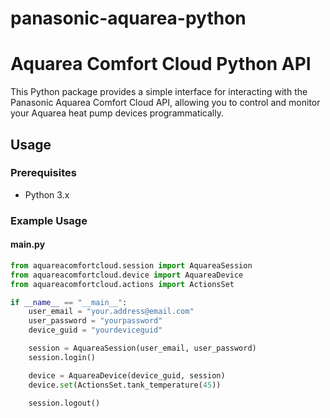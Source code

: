 # panasonic-aquarea-python
# Aquarea Comfort Cloud Python API

This Python package provides a simple interface for interacting with the Panasonic Aquarea Comfort Cloud API, allowing you to control and monitor your Aquarea heat pump devices programmatically.

## Usage

### Prerequisites
- Python 3.x

### Example Usage

#### main.py
```python
from aquareacomfortcloud.session import AquareaSession
from aquareacomfortcloud.device import AquareaDevice
from aquareacomfortcloud.actions import ActionsSet

if __name__ == "__main__":
    user_email = "your.address@email.com"
    user_password = "yourpassword"
    device_guid = "yourdeviceguid"

    session = AquareaSession(user_email, user_password)
    session.login()

    device = AquareaDevice(device_guid, session)
    device.set(ActionsSet.tank_temperature(45))
    
    session.logout()
```